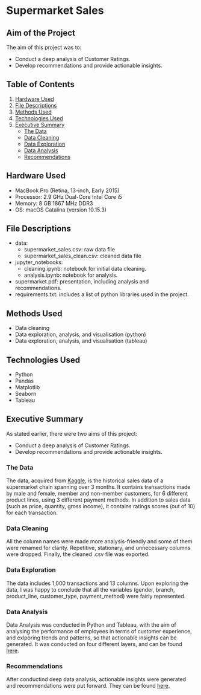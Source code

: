 # Supermarket Sales

## Aim of the Project
The aim of this project was to:
- Conduct a deep analysis of Customer Ratings.
- Develop recommendations and provide actionable insights.

## Table of Contents
1. [Hardware Used](https://github.com/meehadjawwad/Supermarket-Sales#hardware-used)
2. [File Descriptions](https://github.com/meehadjawwad/Supermarket-Sales#file-descriptions)
3. [Methods Used](https://github.com/meehadjawwad/Supermarket-Sales#methods-used)
4. [Technologies Used](https://github.com/meehadjawwad/Supermarket-Sales#technologies-used)
5. [Executive Summary](https://github.com/meehadjawwad/Supermarket-Sales#executive-summary)
    * [The Data](https://github.com/meehadjawwad/Supermarket-Sales#the-data)
    * [Data Cleaning](https://github.com/meehadjawwad/Supermarket-Sales#data-cleaning)
    * [Data Exploration](https://github.com/meehadjawwad/Supermarket-Sales#data-exploration)
    * [Data Analysis](https://github.com/meehadjawwad/Supermarket-Sales#data-analysis)
    * [Recommendations](https://github.com/meehadjawwad/Supermarket-Sales#recommendations)

## Hardware Used
- MacBook Pro (Retina, 13-inch, Early 2015)
- Processor: 2.9 GHz Dual-Core Intel Core i5
- Memory: 8 GB 1867 MHz DDR3
- OS: macOS Catalina (version 10.15.3)

## File Descriptions
- data:
  - supermarket_sales.csv: raw data file
  - supermarket_sales_clean.csv: cleaned data file
- jupyter_notebooks:
  - cleaning.ipynb: notebook for initial data cleaning.
  - analysis.ipynb: notebook for analysis.
- supermarket.pdf: presentation, including analysis and recommendations.
- requirements.txt: includes a list of python libraries used in the project.

## Methods Used
- Data cleaning
- Data exploration, analysis, and visualisation (python)
- Data exploration, analysis, and visualisation (tableau)

## Technologies Used
- Python
- Pandas
- Matplotlib
- Seaborn
- Tableau

## Executive Summary
As stated earlier, there were two aims of this project:
- Conduct a deep analysis of Customer Ratings.
- Develop recommendations and provide actionable insights.

### The Data
The data, acquired from [Kaggle](https://www.kaggle.com/aungpyaeap/supermarket-sales), is the historical sales data of a supermarket chain spanning over 3 months. It contains transactions made by male and female, member and non-member customers, for 6 different product lines, using 3 different payment methods. In addition to sales data (such as price, quantity, gross income), it contains ratings scores (out of 10) for each transaction.

### Data Cleaning
All the column names were made more analysis-friendly and some of them were renamed for clarity. Repetitive, stationary, and unnecessary columns were dropped. Finally, the cleaned .csv file was exported.

### Data Exploration
The data includes 1,000 transactions and 13 columns.
Upon exploring the data, I was happy to conclude that all the variables (gender, branch, product_line, customer_type, payment_method) were fairly represented.

### Data Analysis
Data Analysis was conducted in Python and Tableau, with the aim of analysing the performance of employees in terms of customer experience, and exlporing trends and patterns, so that actionable insights can be generated. It was conducted on four different layers, and can be found [here](https://github.com/meehadjawwad/Supermarket-Sales/blob/master/analysis.md).

### Recommendations
After conductind deep data analysis, actionable insights were generated and recommendations were put forward. They can be found [here](https://github.com/meehadjawwad/Supermarket-Sales/blob/master/recommendations.md).
